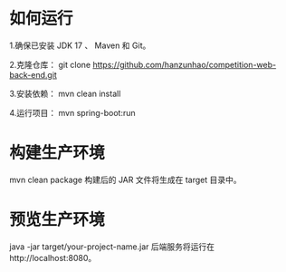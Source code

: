 # 如何运行
1.确保已安装 JDK 17 、 Maven 和 Git。

2.克隆仓库：
git clone https://github.com/hanzunhao/competition-web-back-end.git

3.安装依赖：
mvn clean install

4.运行项目：
mvn spring-boot:run

# 构建生产环境
mvn clean package
构建后的 JAR 文件将生成在 target 目录中。

# 预览生产环境
java -jar target/your-project-name.jar
后端服务将运行在 http://localhost:8080。
